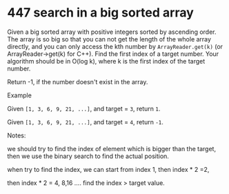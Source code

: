 # 447 search in a big sorted array

Given a big sorted array with positive integers sorted by ascending order. The array is so big so that you can not get the length of the whole array directly, and you can only access the kth number by `ArrayReader.get(k)` \(or ArrayReader-&gt;get\(k\) for C++\). Find the first index of a target number. Your algorithm should be in O\(log k\), where k is the first index of the target number.

Return -1, if the number doesn't exist in the array.

Example

Given `[1, 3, 6, 9, 21, ...]`, and target = `3`, return `1`.

Given `[1, 3, 6, 9, 21, ...]`, and target = `4`, return `-1`.

Notes:

we should try to find the index of element which is bigger than the target, then we use the binary search to find the actual position.

when try to find the index, we can start from index 1, then index \* 2 =2,

then index \* 2 = 4, 8,16 .... find the index &gt; target value.

